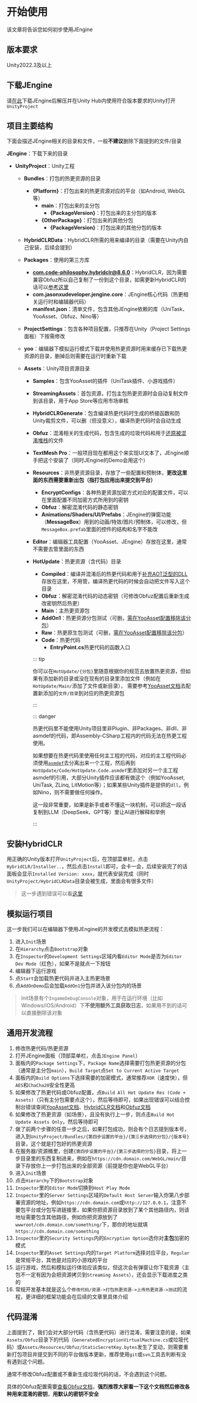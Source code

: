 # 开始使用 

该文章将告诉您如何初步使用JEngine




## 版本要求

Unity2022.3及以上



## 下载JEngine

请[在此](https://github.com/JasonXuDeveloper/JEngine/tree/master)下载JEngine后解压并在Unity Hub内使用符合版本要求的Unity打开`UnityProject`



## 项目主要结构

下面会描述JEngine相关的目录和文件，一般**不建议**删除下面提到的文件/目录

**JEngine**：下载下来的目录

- **UnityProject**：Unity工程

  - **Bundles**：打包的热更资源的目录

    - **{Platform}**：打包出来的热更资源对应的平台（如Android, WebGL等）
      - **main**：打包出来的主分包
        - **{PackageVersion}**：打包出来的主分包的版本
      - **{OtherPackage}**：打包出来的其他分包
        - **{PackageVersion}**：打包出来的其他分包的版本

  - **HybridCLRData**：HybridCLR所需的用来编译的目录（需要在Unity内自己安装，后续会提到）

  - **Packages**：使用的第三方库

    - **com.code-philosophy.hybridclr@8.6.0**：HybridCLR，因为需要兼容Obfuz所以自己复制了一份到这个目录，如需更新HybridCLR的话可以[参考这里](https://www.obfuz.com/docs/beginner/work-with-hybridclr)
    - **com.jasonxudeveloper.jengine.core**：JEngine核心代码（热更相关运行时和编辑器代码）
    - **manifest.json**：清单文件，包含其他JEngine依赖的库（UniTask、YooAsset、Obfuz、Nino等）

  - **ProjectSettings**：包含各种项目配置，只推荐在Unity（Project Settings面板）下按需修改

  - **yoo**：编辑器下模拟运行模式下载并使用热更资源时用来缓存已下载热更资源的目录，删掉后则需要在运行时重新下载

  - **Assets**：Unity项目资源目录

    - **Samples**：包含YooAsset的插件（UniTask插件、小游戏插件）

    - **StreamingAssets**：首包资源，打包主包热更资源时会自动复制文件到该目录，用于App Store等应用市场审核

    - **HybridCLRGenerate**：包含编译热更代码时生成的桥接函数和防Unity裁剪文件，可以删（但没意义），编译热更代码时会自动生成

    - **Obfuz**：混淆相关的生成代码，包含生成的垃圾代码和用于[还原被混淆堆栈](https://www.obfuz.com/docs/manual/deobfuscate-stacktrace)的文件

    - **TextMesh Pro**：一般项目现在都用这个来实现UI文本了，JEngine顺手把这个安装了（同时JEngine的Demo会用这个）

    - **Resources**：非热更资源目录，存放了一些配置和预制体，**更改这里面的东西需要重新出包（指打包应用出来提交到平台）**

      - **EncryptConfigs**：各种热更资源加密方式对应的配置文件，可以在里面配置不同加密方式所用到的密钥
      - **Obfuz**：解密混淆代码的静态密钥
      - **Animations/Shaders/UI/Prefabs**：JEngine的弹窗功能（**MessageBox**）用到的动画/特效/图片/预制体，可以修改，但`MessageBox.prefab`里面的控件的结构和名字不能改

    - **Editor**：编辑器工具配置（YooAsset、JEngine）存放在这里，通常不需要去管里面的东西

    - **HotUpdate**：热更资源（含代码）目录

      - **Compiled**：编译并混淆后的热更代码和用于[补充AOT泛型的DLL](https://www.hybridclr.cn/docs/basic/aotgeneric)存放在这里，不用管，编译热更代码的时候会自动把文件写入这个目录
      - **Obfuz**：解密混淆代码的动态密钥（可修改Obfuz配置后重新生成改密钥然后热更）
      - **Main**：主热更资源包
      - **AddOn1**：热更资源分包测试（可删，[需在YooAsset配置移除该分包](https://www.yooasset.com/docs/guide-editor/AssetBundleCollector)）
      - **Raw**：热更原生包测试（可删，[需在YooAsset配置移除该分包](https://www.yooasset.com/docs/guide-editor/AssetBundleCollector)）
      - **Code**：热更代码
        - **EntryPoint.cs**热更代码的函数入口

      ::: tip

      你可以在`HotUpdate/{分包}`里随意根据你的规范去放置热更资源，但如果有添加新的目录或没在现有的目录里添加文件（例如在`HotUpdate/Main/`添加了文件或新目录）， 需要参考[YooAsset文档](https://www.yooasset.com/docs/guide-editor/AssetBundleCollector)去配置新添加的`文件/目录`到对应的热更资源包

      :::

      

      ::: danger

      热更代码里不能使用Unity项目里非Plugin、非Packages、非dll、非asmdef的代码，即Assembly-CSharp工程内的代码无法在热更工程使用。

      

      如果想要在热更代码里使用任何主工程的代码，对应的主工程代码必须使用[`asmdef`](https://docs.unity3d.com/6000.2/Documentation/Manual/cus-asmdef.html)去分离出来一个工程，然后再到`HotUpdate/Code/HotUpdate.Code.asmdef`里添加对另一个主工程asmdef的引用，大部分Unity插件应该都有做这个（例如YooAsset, UniTask, ZLinq, LitMotion等）；如果某些Unity插件是提供的`dll`，例如Nino，则不需要做任何操作。

      

      这一段非常重要，如果是新手或者不懂这一块机制，可以把这一段话复制到LLM（DeepSeek、GPT等）里让AI进行解释和举例

      :::



## 安装HybridCLR

用正确的Unity版本打开`UnityProject`后，在顶部菜单栏，点击`HybridCLR/Installer..`，然后点击`Install`即可，会卡一会，后续安装完了的话面板会显示`Installed Version: xxxx`，就代表安装完成（同时`UnityProject/HybridCLRData`目录会被生成，里面会有很多文件）

> 这一步遇到错误可以看[这里](https://www.hybridclr.cn/docs/help/commonerrors)





## 模拟运行项目

这一步我们可以在编辑器下使用JEngine的开发模式去模拟热更流程：

1. 进入`Init`场景
2. 在`Hierarchy`点击`Bootstrap`对象
3. 在`Inspector`的`Development Settings`区域内看`Editor Mode`是否为`Editor Dev Mode`（红色），如果不是就点一下按钮
4. 编辑器下运行游戏
5. 点`Start`会加载热更代码并进入主热更场景
6. 点`AddOnDemo`后会加载`AddOn1`分包并进入该分包内的场景



> Init场景有个`IngameDebugConsole`对象，用于在运行环境（比如Windows/iOS/Android）下**不使用额外工具获取日志**，如果用不到的话可以直接删除该对象



## 通用开发流程

1. 修改热更代码/热更资源
2. 打开JEngine面板（顶部菜单栏，点击`JEngine Panel`）
3. 面板内的`Package Settings`下，`Package Name`选择需要打包热更资源的分包（通常是主分包`main`），`Build Target`点`Set to Current Active Target`
4. 面板内的`Build Options`下选择需要的加密模式，通常推荐`XOR`（速度快），但`AES`和`ChaCha20`安全性更高
5. 如果修改了热更代码或Obfuz配置，点`Build All Hot Update Res (Code + Assets)`（只有主分包需要点这个），然后等待即可，如果出现错误可以结合控制台错误查阅[YooAsset文档](https://www.yooasset.com/docs/FAQ)、[HybridCLR文档](https://www.hybridclr.cn/docs/help/commonerrors)和[Obfuz文档](https://www.obfuz.com/docs/help/faq)
6. 如果修改了热更资源（如场景），且没有执行上一步，则点击`Build Hot Update Assets Only`，然后等待即可
7. 做了前两个步骤的任意一步之后，如果打包成功，则会有个日志提到版本号，进入到`UnityProject/Bundles/{第四步设置的平台}/{第三步选择的分包}/{版本号}`目录，这个就是打包好的热更资源
8. 在服务器/资源桶里，创建`{第四步设置的平台}/{第三步选择的分包}`目录，将上一步目录里的东西复制进来，例如在`https://cdn.domain.com/WebGL/main/`目录下存放你上一步打包出来的全部资源（前提是你也是WebGL平台）
9. 进入`Init`场景
10. 点击`Hierarchy`下的`Bootstrap`对象
11. `Inspector`里的`Editor Mode`切换到`Host Play Mode`
12. `Inspector`里的`Server Settings`区域的`Default Host Server`输入你第八步部署资源的地址，例如`https://cdn.domain.com`或`http://127.0.0.1`，注意不要包平台或分包写进链接里，如果你把资源目录放到了某个其他路径内，则该地址需要包含其他路径，例如你把资源放到了`wwwroot/cdn.domain.com/something/`下，那你的地址就填`https://cdn.domain.com/something`
13. `Inspector`里的`Security Settings`内的`Encryption Option`选你对**主包**加密的模式
14. `Inspector`里的`Asset Settings`内的`Target Platform`选择对应平台，`Regular`是常规平台，其他是对应的小游戏的平台
15. 运行游戏，然后和模拟运行体验应该类似，但这次会有弹窗让你下载资源（主包不一定有因为会把资源拷贝到`Streaming Assets`），还会显示下载进度之类的
16. 常规开发基本就是这么个`修改代码/资源->打包热更资源->上传热更资源->测试`的流程，更详细的框架功能会在后续的文章里具体介绍





## 代码混淆

上面提到了，我们会对大部分代码（含热更代码）进行混淆，需要注意的是，如果`Assets/Obfuz`目录下的代码（`GeneratedEncryptionVirtualMachine.cs`或垃圾代码）或`Assets/Resources/Obfuz/StaticSecretKey.bytes`发生了变动，则需要重新打包项目并提交到不同的平台做版本更新，推荐使用`git`或`svn`工具去判断有没有遇到这个问题。

通常不修改Obfuz配置或不重新生成垃圾代码的话，不会遇到这个问题。

具体的Obfuz配置需要[查看Obfuz文档](https://www.obfuz.com/docs/intro)，**强烈推荐大家看一下这个文档然后修改各种用来混淆的密钥**，**用默认的密钥不安全**

